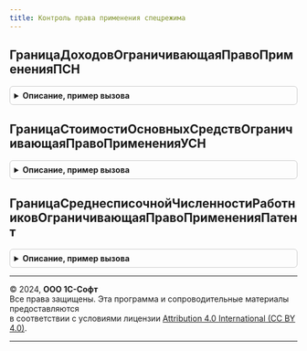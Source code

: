 ```yaml
---
title: Контроль права применения спецрежима
---
```



## ГраницаДоходовОграничивающаяПравоПримененияПСН
<details style="margin: 1em 0; padding: 0.5em; border: 1px solid #ccc; border-radius: 6px;">

<summary style="font-weight: bold; cursor: pointer;">Описание, пример вызова</summary>

```bsl

// Возвращает лимит доходов налогоплательщика, ограничивающий его право на применение патентной системы налогообложения
//
// Возвращаемое значение:
//  Число - Число - Граница доходов, ограничивающая право применения ПСН
//
Функция ГраницаДоходовОграничивающаяПравоПримененияПСН() Экспорт
```

Пример вызова
```bsl
Результат = КонтрольПраваПримененияСпецрежима.ГраницаДоходовОграничивающаяПравоПримененияПСН() 
```
</details>

## ГраницаСтоимостиОсновныхСредствОграничивающаяПравоПримененияУСН
<details style="margin: 1em 0; padding: 0.5em; border: 1px solid #ccc; border-radius: 6px;">

<summary style="font-weight: bold; cursor: pointer;">Описание, пример вызова</summary>

```bsl

// Возвращает лимит доходов налогоплательщика, ограничивающий его право на применение УСН
// с учетом коэффициента дефлятора для указанной даты.
//
// Параметры:
//	Дата - Дата - Дата, на которую требуется вернуть лимит.
//
// Возвращаемое значение:
//  Число - Число - Граница стоимости основных средств, ограничивающая право применения УСН.
//
Функция ГраницаСтоимостиОсновныхСредствОграничивающаяПравоПримененияУСН(Дата) Экспорт
```

Пример вызова
```bsl
Результат = КонтрольПраваПримененияСпецрежима.ГраницаСтоимостиОсновныхСредствОграничивающаяПравоПримененияУСН(Дата) 
```
</details>

## ГраницаСреднесписочнойЧисленностиРаботниковОграничивающаяПравоПримененияПатент
<details style="margin: 1em 0; padding: 0.5em; border: 1px solid #ccc; border-radius: 6px;">

<summary style="font-weight: bold; cursor: pointer;">Описание, пример вызова</summary>

```bsl

// Возвращает лимит средней численности работников
//
// Возвращаемое значение:
//  Число - Число - Граница среднесписочной численности работников, ограничивающая право применения патента
//
Функция ГраницаСреднесписочнойЧисленностиРаботниковОграничивающаяПравоПримененияПатент() Экспорт
```

Пример вызова
```bsl
Результат = КонтрольПраваПримененияСпецрежима.ГраницаСреднесписочнойЧисленностиРаботниковОграничивающаяПравоПримененияПатент() 
```
</details>

---

© 2024, **ООО 1С-Софт**  
Все права защищены. Эта программа и сопроводительные материалы предоставляются  
в соответствии с условиями лицензии [Attribution 4.0 International (CC BY 4.0)](https://creativecommons.org/licenses/by/4.0/legalcode).

---
